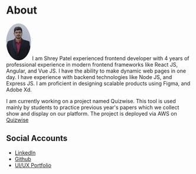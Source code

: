 <!--
**shreynpatel23/shreynpatel23** is a ✨ _special_ ✨ repository because its `README.md` (this file) appears on your GitHub profile.

Here are some ideas to get you started:

- 🔭 I’m currently working on ...
- 🌱 I’m currently learning ...
- 👯 I’m looking to collaborate on ...
- 🤔 I’m looking for help with ...
- 💬 Ask me about ...
- 📫 How to reach me: ...
- 😄 Pronouns: ...
- ⚡ Fun fact: ...
-->

# About

<img src="/images/profile_pic.jpg" alt="profile picture of shrey patel" height="100" style="border-radius: 50%" title="Shrey Patel" >
I am Shrey Patel experienced frontend developer with 4 years of professional experience in modern frontend frameworks like React JS, Angular, and Vue JS. I have the ability to make dynamic web pages in one day. I have experience with backend technologies like Node JS, and Express JS. I am proficient in designing scalable products using Figma, and Adobe Xd.


I am currently working on a project named Quizwise. This tool is used mainly by students to practice previous year's papers which we collect show and display on our platform. The project is deployed via AWS on [Quizwise](https://quizwise.ai/)

## Social Accounts
- [LinkedIn](https://www.linkedin.com/in/shrey-patel-573087189/)
- [Github](https://github.com/shreynpatel23)
- [UI/UX Portfolio](https://shrey-portfolio.notion.site/shrey-portfolio/Hi-I-m-Shrey-d9311db22d114928b1f43dcfe8db6f35)

